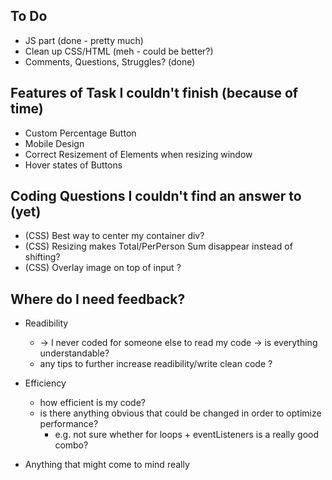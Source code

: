 ## To Do

- JS part (done - pretty much)
- Clean up CSS/HTML (meh - could be better?)
- Comments, Questions, Struggles? (done)

## Features of Task I couldn't finish (because of time)

- Custom Percentage Button
- Mobile Design
- Correct Resizement of Elements when resizing window
- Hover states of Buttons

## Coding Questions I couldn't find an answer to (yet)

- (CSS) Best way to center my container div?
- (CSS) Resizing makes Total/PerPerson Sum disappear instead of shifting?
- (CSS) Overlay image on top of input ?

## Where do I need feedback?

- Readibility

  - -> I never coded for someone else to read my code -> is everything understandable?
  - any tips to further increase readibility/write clean code ?

- Efficiency

  - how efficient is my code?
  - is there anything obvious that could be changed in order to optimize performance?
    - e.g. not sure whether for loops + eventListeners is a really good combo?

- Anything that might come to mind really

